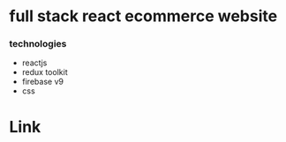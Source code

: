 # full stack react ecommerce website

 ### technologies
 - reactjs
 - redux toolkit
 - firebase v9
 - css

# Link

